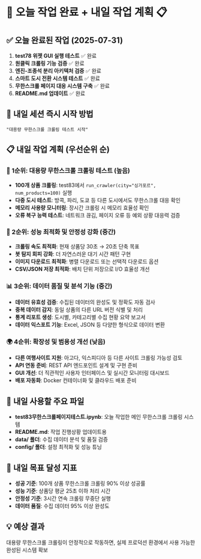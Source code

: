 # 🎉 오늘 작업 완료 + 내일 작업 계획 📋

## ✅ 오늘 완료된 작업 (2025-07-31)
1. **test78 위젯 GUI 실행 테스트** ✅ 완료
2. **원클릭 크롤링 기능 검증** ✅ 완료
3. **엔진-조종석 분리 아키텍처 검증** ✅ 완료  
4. **스마트 도시 전환 시스템 테스트** ✅ 완료
5. **무한스크롤 페이지 대응 시스템 구축** ✅ 완료
6. **README.md 업데이트** ✅ 완료

## 🎯 내일 세션 즉시 시작 방법
```
"대용량 무한스크롤 크롤링 테스트 시작"
```

## 📋 내일 작업 계획 (우선순위 순)

### 🚀 1순위: 대용량 무한스크롤 크롤링 테스트 (높음)
- **100개 상품 크롤링**: test83에서 `run_crawler(city="싱가포르", num_products=100)` 실행
- **다중 도시 테스트**: 방콕, 파리, 도쿄 등 다른 도시에서도 무한스크롤 대응 확인
- **메모리 사용량 모니터링**: 장시간 크롤링 시 메모리 효율성 확인
- **오류 복구 능력 테스트**: 네트워크 끊김, 페이지 오류 등 예외 상황 대응력 검증

### 🔧 2순위: 성능 최적화 및 안정성 강화 (중간)
- **크롤링 속도 최적화**: 현재 상품당 30초 → 20초 단축 목표
- **봇 탐지 회피 강화**: 더 자연스러운 대기 시간 패턴 구현
- **이미지 다운로드 최적화**: 병렬 다운로드 또는 선택적 다운로드 옵션
- **CSV/JSON 저장 최적화**: 배치 단위 저장으로 I/O 효율성 개선

### 📊 3순위: 데이터 품질 및 분석 기능 (중간)
- **데이터 유효성 검증**: 수집된 데이터의 완성도 및 정확도 자동 검사
- **중복 데이터 감지**: 동일 상품의 다른 URL 버전 식별 및 처리
- **통계 리포트 생성**: 도시별, 카테고리별 수집 현황 요약 보고서
- **데이터 익스포트 기능**: Excel, JSON 등 다양한 형식으로 데이터 변환

### 🌍 4순위: 확장성 및 범용성 개선 (낮음)
- **다른 여행사이트 지원**: 아고다, 익스피디아 등 다른 사이트 크롤링 가능성 검토
- **API 연동 준비**: REST API 엔드포인트 설계 및 구현 준비
- **GUI 개선**: 더 직관적인 사용자 인터페이스 및 실시간 모니터링 대시보드
- **배포 자동화**: Docker 컨테이너화 및 클라우드 배포 준비

## 📂 내일 사용할 주요 파일
- **test83무한스크롤페이지테스트.ipynb**: 오늘 작업한 메인 무한스크롤 크롤링 시스템
- **README.md**: 작업 진행상황 업데이트용
- **data/ 폴더**: 수집 데이터 분석 및 품질 검증
- **config/ 폴더**: 설정 최적화 및 성능 튜닝

## 🎯 내일 목표 달성 지표
- **성공 기준**: 100개 상품 무한스크롤 크롤링 90% 이상 성공률
- **성능 기준**: 상품당 평균 25초 이하 처리 시간
- **안정성 기준**: 3시간 연속 크롤링 무중단 실행
- **데이터 품질**: 수집 데이터 95% 이상 완성도

## 💡 예상 결과
대용량 무한스크롤 크롤링이 안정적으로 작동하면, 실제 프로덕션 환경에서 사용 가능한 완성된 시스템 확보